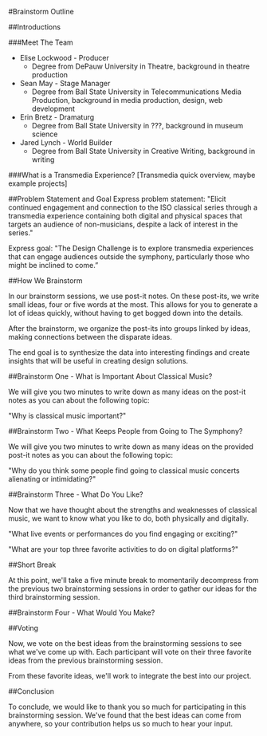 #Brainstorm Outline

##Introductions

###Meet The Team
- Elise Lockwood - Producer
	- Degree from DePauw University in Theatre, background in theatre production
- Sean May - Stage Manager
	- Degree from Ball State University in Telecommunications Media Production, background in media production, design, web development
- Erin Bretz - Dramaturg
	- Degree from Ball State University in ???, background in museum science
- Jared Lynch - World Builder
	- Degree from Ball State University in Creative Writing, background in writing

###What is a Transmedia Experience?
[Transmedia quick overview, maybe example projects]

##Problem Statement and Goal
Express problem statement:
"Elicit continued engagement and connection to the ISO classical series through a transmedia experience containing both digital and physical spaces that targets an audience of non-musicians, despite a lack of interest in the series."

Express goal:
"The Design Challenge is to explore transmedia experiences that can engage audiences outside the symphony, particularly those who might be inclined to come.”

##How We Brainstorm

In our brainstorm sessions, we use post-it notes. On these post-its, we write small ideas, four or five words at the most. This allows for you to generate a lot of ideas quickly, without having to get bogged down into the details.

After the brainstorm, we organize the post-its into groups linked by ideas, making connections between the disparate ideas.

The end goal is to synthesize the data into interesting findings and create insights that will be useful in creating design solutions.


##Brainstorm One - What is Important About Classical Music?

We will give you two minutes to write down as many ideas on the post-it notes as you can about the following topic:

"Why is classical music important?"

##Brainstorm Two - What Keeps People from Going to The Symphony?

We will give you two minutes to write down as many ideas on the provided post-it notes as you can about the following topic:

"Why do you think some people find going to classical music concerts alienating or intimidating?"

##Brainstorm Three - What Do You Like?

Now that we have thought about the strengths and weaknesses of classical music, we want to know what you like to do, both physically and digitally.

"What live events or performances do you find engaging or exciting?"

"What are your top three favorite activities to do on digital platforms?"

##Short Break

At this point, we'll take a five minute break to momentarily decompress from the previous two brainstorming sessions in order to gather our ideas for the third brainstorming session.

##Brainstorm Four - What Would You Make?




##Voting

Now, we vote on the best ideas from the brainstorming sessions to see what we've come up with. Each participant will vote on their three favorite ideas from the previous brainstorming session. 

From these favorite ideas, we'll work to integrate the best into our project.

##Conclusion

To conclude, we would like to thank you so much for participating in this brainstorming session. We've found that the best ideas can come from anywhere, so your contribution helps us so much to hear your input.